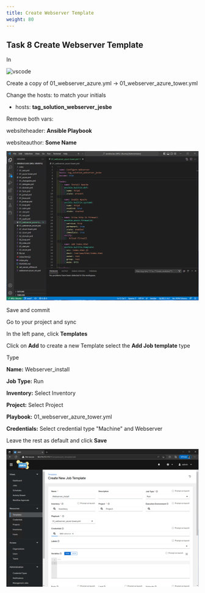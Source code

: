 ```yaml
---
title: Create Webserver Template
weight: 80
---
```


## Task 8 Create Webserver Template

In

![vscode](/images/student-vscode.png)

Create a copy of 01_webserver_azure.yml -> 01_webserver_azure_tower.yml

Change the hosts: to match your initials

- hosts: __tag_solution_webserver_jesbe__

Remove both vars:

websiteheader: __Ansible Playbook__

websiteauthor: __Some Name__

![Alt text](images/18_webserver_playbook.png?raw=true "playbook")

Save and commit

Go to your project and sync

In the left pane, click __Templates__

Click on __Add__ to create a new Template select the __Add Job template__ type

Type

__Name:__ Webserver_install

__Job Type:__ Run

__Inventory:__ Select Inventory

__Project:__ Select Project

__Playbook:__ 01_webserver_azure_tower.yml

__Credentials:__ Select credential type "Machine" and Webserver

Leave the rest as default and click __Save__

![Alt text](images/19_webserver_template_create.png?raw=true "Create template")
